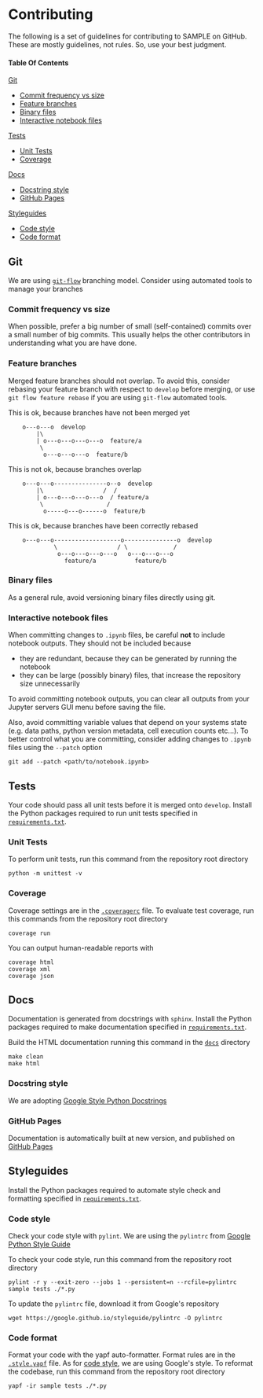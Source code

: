 # Contributing
The following is a set of guidelines for contributing to SAMPLE on GitHub.
These are mostly guidelines, not rules. So, use your best judgment.

#### Table Of Contents

[Git](#git)
 * [Commit frequency vs size](#commit-frequency-vs-size)
 * [Feature branches](#feature-branches)
 * [Binary files](#binary-files)
 * [Interactive notebook files](#interactive-notebook-files)

[Tests](#tests)
 * [Unit Tests](#unit-tests)
 * [Coverage](#coverage)

[Docs](#docs)
 * [Docstring style](#docstring-style)
 * [GitHub Pages](#github-pages)

[Styleguides](#styleguides)
 * [Code style](#code-style)
 * [Code format](#code-format)

## Git
We are using
[`git-flow`](https://nvie.com/posts/a-successful-git-branching-model/)
branching model. Consider using automated tools to manage your branches

### Commit frequency vs size
When possible, prefer a big number of small (self-contained) commits over a
small number of big commits. This usually helps the other contributors in
understanding what you are have done.

### Feature branches
Merged feature branches should not overlap.
To avoid this, consider rebasing your feature branch with respect to `develop`
before merging, or use `git flow feature rebase` if you are using `git-flow`
automated tools.

This is ok, because branches have not been merged yet
```
    o---o---o  develop
        |\
        | o---o---o---o---o  feature/a
         \
          o---o---o---o  feature/b
```

This is not ok, because branches overlap
```
    o---o---o---------------o--o  develop
        |\                 /  /
        | o---o---o---o---o  / feature/a
         \                  /
          o-----o---o------o  feature/b
```

This is ok, because branches have been correctly rebased
```
    o---o---o-------------------o---------------o  develop
             \                 / \             /
              o---o---o---o---o   o---o---o---o
                feature/a           feature/b
```

### Binary files
As a general rule, avoid versioning binary files directly using git.

### Interactive notebook files
When committing changes to `.ipynb` files, be careful **not** to include
notebook outputs. They should not be included because
 - they are redundant, because they can be generated by running the notebook
 - they can be large (possibly binary) files, that increase the repository size
   unnecessarily

To avoid committing notebook outputs, you can clear all outputs from your
Jupyter servers GUI menu before saving the file.

Also, avoid committing variable values that depend on your systems state
(e.g. data paths, python version metadata, cell execution counts etc...).
To  better control what you are committing,
consider adding changes to `.ipynb` files  using the `--patch` option
```
git add --patch <path/to/notebook.ipynb>
```

## Tests
Your code should pass all unit tests before it is merged onto `develop`.
Install the Python packages required to run unit tests specified in [`requirements.txt`](requirements.txt).

### Unit Tests
To perform unit tests, run this command from the repository root directory
```
python -m unittest -v
```

### Coverage
Coverage settings are in the [`.coveragerc`](.coveragerc) file.
To evaluate test coverage, run this commands from the repository root directory
```
coverage run
```

You can output human-readable reports with
```
coverage html
coverage xml
coverage json
```

## Docs
Documentation is generated from docstrings with `sphinx`.
Install the Python packages required to make documentation specified in [`requirements.txt`](requirements.txt).

Build the HTML documentation running this command in the
[`docs`](docs) directory
```
make clean
make html
```

### Docstring style
We are adopting [Google Style Python Docstrings](
https://sphinxcontrib-napoleon.readthedocs.io/en/latest/example_google.html
)

### GitHub Pages
Documentation is automatically built at new version,
and published on [GitHub Pages](https://limunimi.github.io/SAMPLE)

## Styleguides
Install the Python packages required to automate style check and formatting specified in [`requirements.txt`](requirements.txt).

### Code style
Check your code style with `pylint`.
We are using the `pylintrc` from
[Google Python Style Guide](https://google.github.io/styleguide) 

To check your code style, run this command from the repository root directory
```
pylint -r y --exit-zero --jobs 1 --persistent=n --rcfile=pylintrc sample tests ./*.py
```

To update the `pylintrc` file, download it from Google's repository
```
wget https://google.github.io/styleguide/pylintrc -O pylintrc
```

### Code format
Format your code with the yapf auto-formatter.
Format rules are in the [`.style.yapf`](.style.yapf) file.
As for [code style](#code-style), we are using Google's style.
To reformat the codebase, run this command from the repository root directory
```
yapf -ir sample tests ./*.py
```
